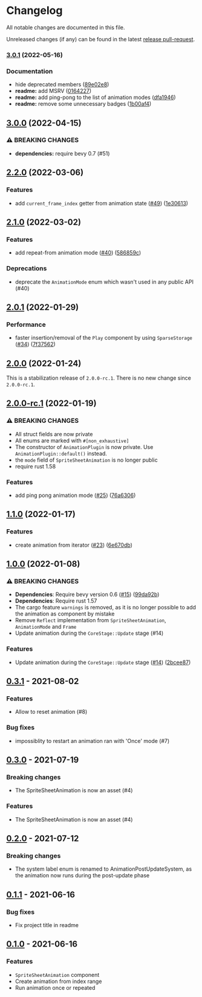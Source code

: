 # Changelog

All notable changes are documented in this file.

Unreleased changes (if any) can be found in the latest [release pull-request]. 

[release pull-request]: https://github.com/jcornaz/benimator/pulls?q=is%3Apr+is%3Aopen+label%3A%22autorelease%3A+pending%22



### [3.0.1](https://github.com/jcornaz/benimator/compare/v3.0.0...v3.0.1) (2022-05-16)


### Documentation

* hide deprecated members ([89e02e8](https://github.com/jcornaz/benimator/commit/89e02e8c283d0c047b7f397d9e6d8bd2ef974391))
* **readme:** add MSRV ([0164227](https://github.com/jcornaz/benimator/commit/0164227f9449b82d7088d155cb5a225d943c1291))
* **readme:** add ping-pong to the list of animation modes ([dfa1946](https://github.com/jcornaz/benimator/commit/dfa194683686ce5156e4c882e4dfd386197be68d))
* **readme:** remove some unnecessary badges ([1b00af4](https://github.com/jcornaz/benimator/commit/1b00af46717612099bb64540f2aa00e0d89adb4a))

## [3.0.0](https://github.com/jcornaz/benimator/compare/v2.2.0...v3.0.0) (2022-04-15)


### ⚠ BREAKING CHANGES

* **dependencies:** require bevy 0.7 (#51)


## [2.2.0](https://github.com/jcornaz/benimator/compare/v2.1.0...v2.2.0) (2022-03-06)


### Features

* add `current_frame_index` getter from animation state ([#49](https://github.com/jcornaz/benimator/issues/49)) ([1e30613](https://github.com/jcornaz/benimator/commit/1e306136a78baddbb2ae6fec660a4684acd851c5))



## [2.1.0](https://github.com/jcornaz/benimator/compare/v2.0.1...v2.1.0) (2022-03-02)


### Features

* add repeat-from animation mode ([#40](https://github.com/jcornaz/benimator/issues/40)) ([586859c](https://github.com/jcornaz/benimator/commit/586859c06cc3a63081d0f13156927c3a1db2bc0e))


### Deprecations

* deprecate the `AnimationMode` enum which wasn't used in any public API (#40)


## [2.0.1](https://github.com/jcornaz/benimator/compare/v2.0.0-rc.1...v2.0.1) (2022-01-29)


### Performance

* faster insertion/removal of the `Play` component by using `SparseStorage` ([#34](https://github.com/jcornaz/benimator/issues/34)) ([7f37562](https://github.com/jcornaz/benimator/commit/7f37562e19b3ff48388f2f359ce562ae153fb0d5))



## [2.0.0](https://github.com/jcornaz/benimator/compare/v2.0.0-rc.1...v2.0.0) (2022-01-24)

This is a stabilization release of `2.0.0-rc.1`. There is no new change since `2.0.0-rc.1`.


## [2.0.0-rc.1](https://github.com/jcornaz/benimator/compare/v1.1.0...v2.0.0-rc.1) (2022-01-19)


### ⚠ BREAKING CHANGES

* All struct fields are now private
* All enums are marked with `#[non_exhaustive]`
* The constructor of `AnimationPlugin` is now private. Use `AnimationPlugin::default()` instead.
* the `mode` field of `SpriteSheetAnimation` is no longer public
* require rust 1.58

### Features

* add ping pong animation mode ([#25](https://github.com/jcornaz/benimator/issues/25)) ([76a6306](https://github.com/jcornaz/benimator/commit/76a6306c6becb3f1ea6c1bbfabf36cb8bd9e2de8))


## [1.1.0](https://github.com/jcornaz/benimator/compare/v1.0.0...v1.1.0) (2022-01-17)


### Features

* create animation from iterator ([#23](https://github.com/jcornaz/benimator/issues/23)) ([6e670db](https://github.com/jcornaz/benimator/commit/6e670db5f162a963318fab2759cdb4a5f3fd18b0))


## [1.0.0](https://github.com/jcornaz/benimator/compare/v0.3.1...v1.0.0) (2022-01-08)


### ⚠ BREAKING CHANGES

* **Dependencies**: Require bevy version 0.6 ([#15](https://github.com/jcornaz/benimator/issues/15)) ([99da92b](https://github.com/jcornaz/benimator/commit/99da92b094f6ba855e6ce1de592ed483aa2c7064))
* **Dependencies**: Require rust 1.57
* The cargo feature `warnings` is removed, as it is no longer possible to add the animation as component by mistake
* Remove `Reflect` implementation from `SpriteSheetAnimation`, `AnimationMode` and `Frame`
* Update animation during the `CoreStage::Update` stage (#14)

### Features

* Update animation during the `CoreStage::Update` stage ([#14](https://github.com/jcornaz/benimator/issues/14)) ([2bcee87](https://github.com/jcornaz/benimator/commit/2bcee87fee72460755af1ff562838e431d8d0cb9))


## [0.3.1] - 2021-08-02

### Features

* Allow to reset animation (#8)


### Bug fixes

* impossiblity to restart an animation ran with 'Once' mode (#7)



## [0.3.0] - 2021-07-19

### Breaking changes

* The SpriteSheetAnimation is now an asset (#4)


### Features

* The SpriteSheetAnimation is now an asset (#4)



## [0.2.0] - 2021-07-12

### Breaking changes

* The system label enum is renamed to
AnimationPostUpdateSystem, as the animation now runs during the
post-update phase



## [0.1.1] - 2021-06-16

### Bug fixes

* Fix project title in readme



## [0.1.0] - 2021-06-16

### Features

* `SpriteSheetAnimation` component
* Create animation from index range
* Run animation once or repeated


[Unreleased]: ../../compare/v0.3.1...HEAD
[0.3.1]: ../../compare/v0.3.0...v0.3.1
[0.3.0]: ../../compare/v0.2.0...v0.3.0
[0.2.0]: ../../compare/v0.1.1...v0.2.0
[0.1.1]: ../../compare/v0.1.0...v0.1.1
[0.1.0]: ../../compare/...v0.1.0
